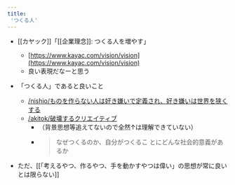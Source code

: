 ```yaml
---
title:
 'つくる人'
---
```


- [[カヤック]]「[[企業理念]]: つくる人を増やす」
    - [https://www.kayac.com/vision/vision](https://www.kayac.com/vision/vision)
    - 良い表現だなーと思う

- 「つくる人」であると良いこと
    - [/nishio/ものを作らない人は好き嫌いで定義され、好き嫌いは世界を狭くする](https://scrapbox.io/nishio/ものを作らない人は好き嫌いで定義され、好き嫌いは世界を狭くする)
    - [/akitok/破壊するクリエイティブ](https://scrapbox.io/akitok/破壊するクリエイティブ)
        - （背景思想等追えてないので全然↑は理解できていない）
        - > なぜつくるのか、自分がつくるこ
とにどんな社会的意義があるか
- ただ、[[「考えるやつ、作るやつ、手を動かすやつは偉い」の思想が常に良いとは限らない]]